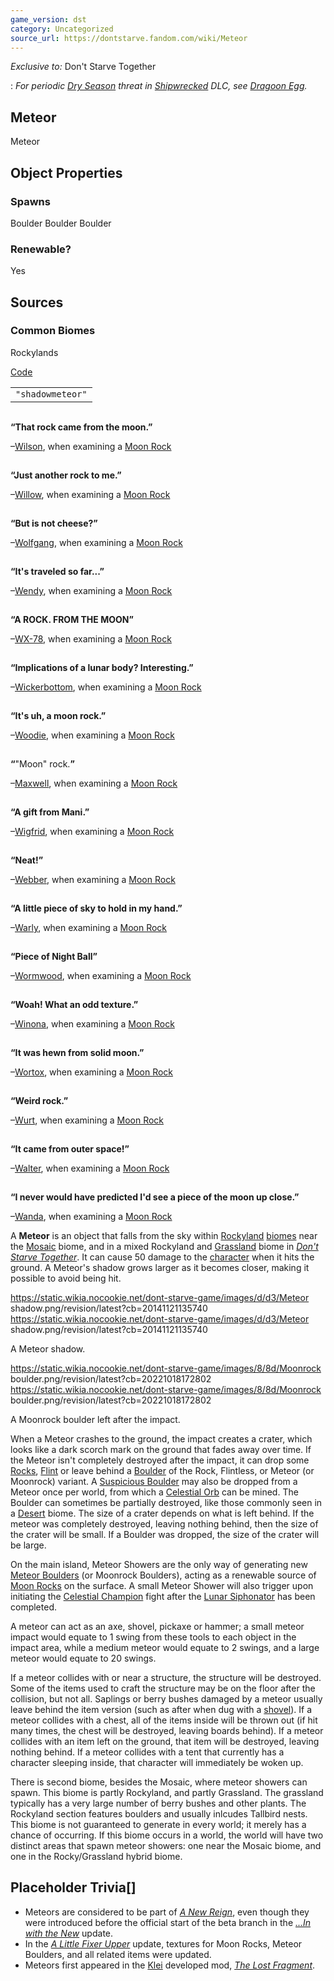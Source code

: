 ```yaml
---
game_version: dst
category: Uncategorized
source_url: https://dontstarve.fandom.com/wiki/Meteor
---
```


*Exclusive to:* Don't Starve Together

:   *For periodic [Dry Season](/wiki/Dry_Season "Dry Season") threat in [Shipwrecked](/wiki/Shipwrecked "Shipwrecked") DLC, see [Dragoon Egg](/wiki/Dragoon_Egg "Dragoon Egg").*

## Meteor

Meteor

## Object Properties

### Spawns

Boulder Boulder Boulder

### Renewable?

Yes

## Sources

### Common Biomes

Rockylands

[Code](/wiki/Console "Console")

|  |
| --- |
| `"shadowmeteor"` |

![](data:image/gif;base64,R0lGODlhAQABAIABAAAAAP///yH5BAEAAAEALAAAAAABAAEAQAICTAEAOw%3D%3D)

**“**That rock came from the moon.**”**

–[Wilson](/wiki/Wilson "Wilson"), when examining a [Moon Rock](/wiki/Moon_Rock "Moon Rock")

![](data:image/gif;base64,R0lGODlhAQABAIABAAAAAP///yH5BAEAAAEALAAAAAABAAEAQAICTAEAOw%3D%3D)

**“**Just another rock to me.**”**

–[Willow](/wiki/Willow "Willow"), when examining a [Moon Rock](/wiki/Moon_Rock "Moon Rock")

![](data:image/gif;base64,R0lGODlhAQABAIABAAAAAP///yH5BAEAAAEALAAAAAABAAEAQAICTAEAOw%3D%3D)

**“**But is not cheese?**”**

–[Wolfgang](/wiki/Wolfgang "Wolfgang"), when examining a [Moon Rock](/wiki/Moon_Rock "Moon Rock")

![](data:image/gif;base64,R0lGODlhAQABAIABAAAAAP///yH5BAEAAAEALAAAAAABAAEAQAICTAEAOw%3D%3D)

**“**It's traveled so far...**”**

–[Wendy](/wiki/Wendy "Wendy"), when examining a [Moon Rock](/wiki/Moon_Rock "Moon Rock")

![](data:image/gif;base64,R0lGODlhAQABAIABAAAAAP///yH5BAEAAAEALAAAAAABAAEAQAICTAEAOw%3D%3D)

**“**A ROCK. FROM THE MOON**”**

–[WX-78](/wiki/WX-78 "WX-78"), when examining a [Moon Rock](/wiki/Moon_Rock "Moon Rock")

![](data:image/gif;base64,R0lGODlhAQABAIABAAAAAP///yH5BAEAAAEALAAAAAABAAEAQAICTAEAOw%3D%3D)

**“**Implications of a lunar body? Interesting.**”**

–[Wickerbottom](/wiki/Wickerbottom "Wickerbottom"), when examining a [Moon Rock](/wiki/Moon_Rock "Moon Rock")

![](data:image/gif;base64,R0lGODlhAQABAIABAAAAAP///yH5BAEAAAEALAAAAAABAAEAQAICTAEAOw%3D%3D)

**“**It's uh, a moon rock.**”**

–[Woodie](/wiki/Woodie "Woodie"), when examining a [Moon Rock](/wiki/Moon_Rock "Moon Rock")

![](data:image/gif;base64,R0lGODlhAQABAIABAAAAAP///yH5BAEAAAEALAAAAAABAAEAQAICTAEAOw%3D%3D)

**“**"Moon" rock.**”**

–[Maxwell](/wiki/Maxwell "Maxwell"), when examining a [Moon Rock](/wiki/Moon_Rock "Moon Rock")

![](data:image/gif;base64,R0lGODlhAQABAIABAAAAAP///yH5BAEAAAEALAAAAAABAAEAQAICTAEAOw%3D%3D)

**“**A gift from Mani.**”**

–[Wigfrid](/wiki/Wigfrid "Wigfrid"), when examining a [Moon Rock](/wiki/Moon_Rock "Moon Rock")

![](data:image/gif;base64,R0lGODlhAQABAIABAAAAAP///yH5BAEAAAEALAAAAAABAAEAQAICTAEAOw%3D%3D)

**“**Neat!**”**

–[Webber](/wiki/Webber "Webber"), when examining a [Moon Rock](/wiki/Moon_Rock "Moon Rock")

![](data:image/gif;base64,R0lGODlhAQABAIABAAAAAP///yH5BAEAAAEALAAAAAABAAEAQAICTAEAOw%3D%3D)

**“**A little piece of sky to hold in my hand.**”**

–[Warly](/wiki/Warly "Warly"), when examining a [Moon Rock](/wiki/Moon_Rock "Moon Rock")

![](data:image/gif;base64,R0lGODlhAQABAIABAAAAAP///yH5BAEAAAEALAAAAAABAAEAQAICTAEAOw%3D%3D)

**“**Piece of Night Ball**”**

–[Wormwood](/wiki/Wormwood "Wormwood"), when examining a [Moon Rock](/wiki/Moon_Rock "Moon Rock")

![](data:image/gif;base64,R0lGODlhAQABAIABAAAAAP///yH5BAEAAAEALAAAAAABAAEAQAICTAEAOw%3D%3D)

**“**Woah! What an odd texture.**”**

–[Winona](/wiki/Winona "Winona"), when examining a [Moon Rock](/wiki/Moon_Rock "Moon Rock")

![](data:image/gif;base64,R0lGODlhAQABAIABAAAAAP///yH5BAEAAAEALAAAAAABAAEAQAICTAEAOw%3D%3D)

**“**It was hewn from solid moon.**”**

–[Wortox](/wiki/Wortox "Wortox"), when examining a [Moon Rock](/wiki/Moon_Rock "Moon Rock")

![](data:image/gif;base64,R0lGODlhAQABAIABAAAAAP///yH5BAEAAAEALAAAAAABAAEAQAICTAEAOw%3D%3D)

**“**Weird rock.**”**

–[Wurt](/wiki/Wurt "Wurt"), when examining a [Moon Rock](/wiki/Moon_Rock "Moon Rock")

![](data:image/gif;base64,R0lGODlhAQABAIABAAAAAP///yH5BAEAAAEALAAAAAABAAEAQAICTAEAOw%3D%3D)

**“**It came from outer space!**”**

–[Walter](/wiki/Walter "Walter"), when examining a [Moon Rock](/wiki/Moon_Rock "Moon Rock")

![](data:image/gif;base64,R0lGODlhAQABAIABAAAAAP///yH5BAEAAAEALAAAAAABAAEAQAICTAEAOw%3D%3D)

**“**I never would have predicted I'd see a piece of the moon up close.**”**

–[Wanda](/wiki/Wanda "Wanda"), when examining a [Moon Rock](/wiki/Moon_Rock "Moon Rock")

A **Meteor** is an object that falls from the sky within [Rockyland](/wiki/Rockyland "Rockyland") [biomes](/wiki/Biomes "Biomes") near the [Mosaic](/wiki/Mosaic "Mosaic") biome, and in a mixed Rockyland and [Grassland](/wiki/Grasslands "Grasslands") biome in *[Don't Starve Together](/wiki/Don%27t_Starve_Together "Don't Starve Together")*. It can cause 50 damage to the [character](/wiki/Character "Character") when it hits the ground. A Meteor's shadow grows larger as it becomes closer, making it possible to avoid being hit.

 https://static.wikia.nocookie.net/dont-starve-game/images/d/d3/Meteor shadow.png/revision/latest?cb=20141121135740 https://static.wikia.nocookie.net/dont-starve-game/images/d/d3/Meteor shadow.png/revision/latest?cb=20141121135740 

A Meteor shadow.

 
 https://static.wikia.nocookie.net/dont-starve-game/images/8/8d/Moonrock boulder.png/revision/latest?cb=20221018172802 https://static.wikia.nocookie.net/dont-starve-game/images/8/8d/Moonrock boulder.png/revision/latest?cb=20221018172802 

A Moonrock boulder left after the impact.

 

When a Meteor crashes to the ground, the impact creates a crater, which looks like a dark scorch mark on the ground that fades away over time. If the Meteor isn't completely destroyed after the impact, it can drop some [Rocks](/wiki/Rocks "Rocks"), [Flint](/wiki/Flint "Flint") or leave behind a [Boulder](/wiki/Boulder "Boulder") of the Rock, Flintless, or Meteor (or Moonrock) variant. A [Suspicious Boulder](https://dontstarve.fandom.com/wiki/Boulder#Suspicious_Boulder) may also be dropped from a Meteor once per world, from which a [Celestial Orb](/wiki/Celestial_Orb "Celestial Orb") can be mined. The Boulder can sometimes be partially destroyed, like those commonly seen in a [Desert](/wiki/Desert "Desert") biome. The size of a crater depends on what is left behind. If the meteor was completely destroyed, leaving nothing behind, then the size of the crater will be small. If a Boulder was dropped, the size of the crater will be large.

On the main island, Meteor Showers are the only way of generating new [Meteor Boulders](https://dontstarve.fandom.com/wiki/Boulder#Boulder_.28Meteor.29) (or Moonrock Boulders), acting as a renewable source of [Moon Rocks](/wiki/Moon_Rock "Moon Rock") on the surface. A small Meteor Shower will also trigger upon initiating the [Celestial Champion](/wiki/Celestial_Champion "Celestial Champion") fight after the [Lunar Siphonator](/wiki/Lunar_Siphonator "Lunar Siphonator") has been completed.

A meteor can act as an axe, shovel, pickaxe or hammer; a small meteor impact would equate to 1 swing from these tools to each object in the impact area, while a medium meteor would equate to 2 swings, and a large meteor would equate to 20 swings.

If a meteor collides with or near a structure, the structure will be destroyed. Some of the items used to craft the structure may be on the floor after the collision, but not all. Saplings or berry bushes damaged by a meteor usually leave behind the item version (such as after when dug with a [shovel](/wiki/Shovel "Shovel")). If a meteor collides with a chest, all of the items inside will be thrown out (if hit many times, the chest will be destroyed, leaving boards behind). If a meteor collides with an item left on the ground, that item will be destroyed, leaving nothing behind. If a meteor collides with a tent that currently has a character sleeping inside, that character will immediately be woken up.

There is second biome, besides the Mosaic, where meteor showers can spawn. This biome is partly Rockyland, and partly Grassland. The grassland typically has a very large number of berry bushes and other plants. The Rockyland section features boulders and usually inlcudes Tallbird nests. This biome is not guaranteed to generate in every world; it merely has a chance of occurring. If this biome occurs in a world, the world will have two distinct areas that spawn meteor showers: one near the Mosaic biome, and one in the Rocky/Grassland hybrid biome.

## Placeholder Trivia[]

* Meteors are considered to be part of *[A New Reign](/wiki/A_New_Reign "A New Reign")*, even though they were introduced before the official start of the beta branch in the *[...In with the New](/wiki/Don%27t_Starve_Together/Version_History#November_5th,_2014_-_...In_with_the_New "Don't Starve Together/Version History")* update.
* In the *[A Little Fixer Upper](/wiki/A_New_Reign#September_1st,_2016_-_A_Little_Fixer_Upper "A New Reign")* update, textures for Moon Rocks, Meteor Boulders, and all related items were updated.
* Meteors first appeared in the [Klei](/wiki/Klei "Klei") developed mod, *[The Lost Fragment](/wiki/The_Lost_Fragment "The Lost Fragment")*.